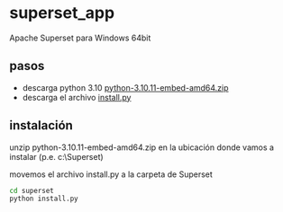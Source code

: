 # superset_app

Apache Superset para Windows 64bit

## pasos

- descarga python 3.10 [python-3.10.11-embed-amd64.zip](https://www.python.org/ftp/python/3.10.11/python-3.10.11-embed-amd64.zip)
- descarga el archivo [install.py](https://raw.githubusercontent.com/alitrack/superset_app/master/install.py)

## instalación
unzip python-3.10.11-embed-amd64.zip en la ubicación donde vamos a instalar (p.e. c:\Superset)

movemos el archivo install.py a la carpeta de Superset

```BASH
cd superset
python install.py
```
